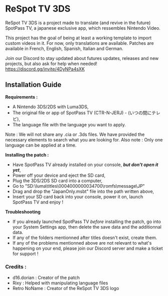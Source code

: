 # ReSpot TV 3DS
ReSpot TV 3DS is a project made to translate (and revive in the future) SpotPass TV, a japanese exclusive app, which ressembles Nintendo Video.

This project has the goal of being at least a working template to import custom videos in it. For now, only translations are available.
Patches are available in French, English, Spanish, Italian and German.

Join our Discord to stay updated about futures updates, releases and new projects, but also ask for help when needed!
https://discord.gg/invite/4DyNPa4sXK

## Installation Guide

**Requirements :**

- A Nintendo 3DS/2DS with Luma3DS,
- The original file or app of SpotPass TV (CTR-N-JERJ) - (いつの間にテレビ),
- The language file with the language you want to apply.

Note : We will not share any .cia or .3ds files. We have provided the necessary elements to search what you are looking for.
Also note : Only one language can be applied at a time.



**Installing the patch :**

- Have SpotPass TV already installed on your console, ***but don't open it yet***,
- Power off your device and eject the SD card,
- Plug the 3DS/2DS SD card into a computer,
- Go to "SD:\luma\titles\0004000000034700\romfs\message\JP"
- Drag and drop the "JapanOnly.msbt" file into the path written above,
- Insert your SD card back into your console, power it on, launch SpotPass TV and enjoy !



**Troubleshooting**

- If you already launched SpotPass TV *before* installing the patch, go into your System Settings app, then delete the save data and the additionnal data.
- If any of the folders mentionned after titles doesn't exist, create them.
- If any of the problems mentionned above are not relevant to what's happening on your end, please join our Discord server and make a ticket for support !


### Credits :

 - d16.dorian : Creator of the patch
 - Rixy : Helped with manipulating language files
 - Retro NoName : Creator of the ReSpot TV 3DS logo
